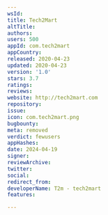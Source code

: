 ```yaml
---
wsId: 
title: Tech2Mart
altTitle: 
authors: 
users: 500
appId: com.tech2mart
appCountry: 
released: 2020-04-23
updated: 2020-04-23
version: '1.0'
stars: 3.7
ratings: 
reviews: 
website: http://tech2mart.com
repository: 
issue: 
icon: com.tech2mart.png
bugbounty: 
meta: removed
verdict: fewusers
appHashes: 
date: 2024-04-19
signer: 
reviewArchive: 
twitter: 
social: 
redirect_from: 
developerName: T2m - tech2mart
features: 

---
```



